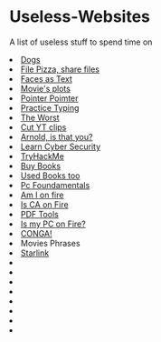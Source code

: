 # Useless-Websites


A list of useless stuff to spend time on 

<li> <a href="https://www.omfgdogs.com/" target="_blank"> Dogs</a> </li>



<li> <a href="https://file.pizza/" target="_blank">File Pizza, share files </a> </li>

<li> <a href="https://textfac.es/" target="_blank"> Faces as Text</a> </li>

<li> <a href="https://skempin.github.io/reactjs-tmdb-app/" target="_blank"> Movie's plots</a> </li>

<li> <a href="https://pointerpointer.com/" target="_blank">Pointer Poimter </a> </li>

<li> <a href="https://www.typelit.io/" target="_blank">Practice Typing </a> </li>

<li> <a href="https://www.theworldsworstwebsiteever.com/" target="_blank"> The Worst</a> </li>

<li> <a href="https://ytcutter.net/" target="_blank">Cut YT clips </a> </li>

<li> <a href="http://111111111111111111111111111111111111111111111111111111111111.com/" target="_blank">Arnold, is that you? </a> </li>

<li> <a href="https://pwn.college/" target="_blank"> Learn Cyber Security</a> </li>

<li> <a href="https://pwn.college/" target="_blank"> TryHackMe</a> </li>

<li> <a href="https://www.betterworldbooks.com/" target="_blank"> Buy Books</a> </li>

<li> <a href="https://www.thriftbooks.com/" target="_blank">Used Books too </a> </li>

<li> <a href="https://gamehacking.academy/lesson/1/1" target="_blank"> Pc Foundamentals</a> </li>

<li> <a href="https://www.ismycomputeronfire.com/" target="_blank">Am I on fire </a> </li>

<li> <a href="http://iscaliforniaonfire.com/" target="_blank">Is CA on Fire </a> </li>

<li> <a href="https://tinywow.com/" target="_blank">PDF Tools </a> </li>

<li> <a href="http://ismycomputeron.com/" target="_blank"> Is my PC on Fire?</a> </li>

<li> <a href="https://matias.ma/nsfw/" target="_blank">CONGA! </a> </li>

<li> <a href="https://www.playphrase.me/" target="_blank"> </a> Movies Phrases  </li>

<li> <a href="https://starlink.sx/" target="_blank"> Starlink </a> </li>

<li> <a href="" target="_blank"> </a> </li>


<li> <a href="" target="_blank"> </a> </li>

<li> <a href="" target="_blank"> </a> </li>

<li> <a href="" target="_blank"> </a> </li>

<li> <a href="" target="_blank"> </a> </li>

<li> <a href="" target="_blank"> </a> </li>

<li> <a href="" target="_blank"> </a> </li>

<li> <a href="" target="_blank"> </a> </li>
